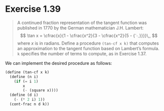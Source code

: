 # Exercise 1.39

> A continued fraction  representation of the tangent function was published in 1770 by the German mathematician J.H. Lambert:
> $$
>   \tan x = \cfrac{x}{1 - \cfrac{x^2}{3 - \cfrac{x^2}{5 - {⋱}}}}\,,
> $$
> where $x$ is in radians.
> Define a procedure `(tan-cf x k)` that computes an approximation to the tangent function based on Lambert’s formula.
> `k` specifies the number of terms to compute, as in Exercise 1.37.



We can implement the desired procedure as follows:
```scheme
(define (tan-cf x k)
  (define (n i)
    (if (= i 1)
        x
        (- (square x))))
  (define (d i)
    (- (* 2 i) 1))
  (cont-frac n d k))
```
